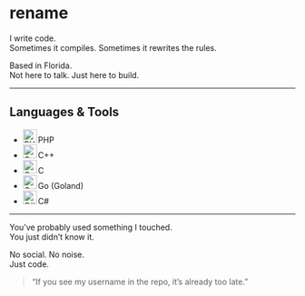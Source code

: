 # rename

I write code.  
Sometimes it compiles. Sometimes it rewrites the rules.

Based in Florida.  
Not here to talk. Just here to build.

---

## Languages & Tools

- <img src="https://cdn.jsdelivr.net/gh/devicons/devicon/icons/php/php-original.svg" alt="PHP" width="24" height="24"/> PHP  
- <img src="https://cdn.jsdelivr.net/gh/devicons/devicon/icons/cplusplus/cplusplus-original.svg" alt="C++" width="24" height="24"/> C++  
- <img src="https://cdn.jsdelivr.net/gh/devicons/devicon/icons/c/c-original.svg" alt="C" width="24" height="24"/> C  
- <img src="https://cdn.jsdelivr.net/gh/devicons/devicon/icons/go/go-original.svg" alt="Go" width="24" height="24"/> Go (Goland)  
- <img src="https://cdn.jsdelivr.net/gh/devicons/devicon/icons/csharp/csharp-original.svg" alt="C#" width="24" height="24"/> C#

---

You’ve probably used something I touched.  
You just didn’t know it.

No social. No noise.  
Just code.

> “If you see my username in the repo, it’s already too late.”
